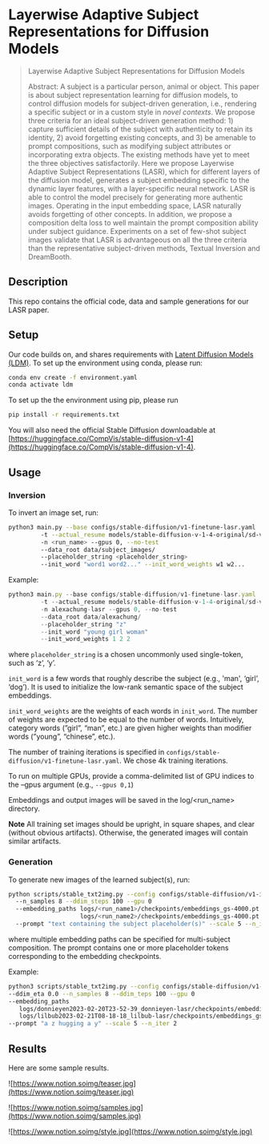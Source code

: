 # Layerwise Adaptive Subject Representations for Diffusion Models

> Layerwise Adaptive Subject Representations for Diffusion Models
>
> Abstract: A subject is a particular person, animal or object. This paper is about subject representation learning for diffusion models, to control diffusion models for subject-driven generation, i.e., rendering a specific subject or in a custom style in *novel contexts*. We propose three criteria for an ideal subject-driven generation method: 1) capture sufficient details of the subject with authenticity to retain its identity, 2) avoid forgetting existing concepts, and 3) be amenable to prompt compositions, such as modifying subject attributes or incorporating extra objects. The existing methods have yet to meet the three objectives satisfactorily. Here we propose Layerwise Adaptive Subject Representations (LASR), which for different layers of the diffusion model, generates a subject embedding specific to the dynamic layer features, with a layer-specific neural network. LASR is able to control the model precisely for generating more authentic images. Operating in the input embedding space, LASR naturally avoids forgetting of other concepts. In addition, we propose a composition delta loss to well maintain the prompt composition ability under subject guidance. Experiments on a set of few-shot subject images validate that LASR is advantageous on all the three criteria than the representative subject-driven methods, Textual Inversion and DreamBooth.
> 

## Description

This repo contains the official code, data and sample generations for our LASR paper.

## Setup

Our code builds on, and shares requirements with [Latent Diffusion Models (LDM)](https://github.com/CompVis/latent-diffusion). To set up the environment using conda, please run:

```bash
conda env create -f environment.yaml
conda activate ldm
```

To set up the the environment using pip, please run

```bash
pip install -r requirements.txt
```

You will also need the official Stable Diffusion downloadable at [https://huggingface.co/CompVis/stable-diffusion-v1-4](https://huggingface.co/CompVis/stable-diffusion-v1-4).

## Usage

### Inversion

To invert an image set, run:

```bash
python3 main.py --base configs/stable-diffusion/v1-finetune-lasr.yaml
         -t --actual_resume models/stable-diffusion-v-1-4-original/sd-v1-4-full-ema.ckpt
         -n <run_name> --gpus 0, --no-test
         --data_root data/subject_images/
         --placeholder_string <placeholder_string>
         --init_word "word1 word2..." --init_word_weights w1 w2...
```

Example:

```jsx
python3 main.py --base configs/stable-diffusion/v1-finetune-lasr.yaml 
         -t --actual_resume models/stable-diffusion-v-1-4-original/sd-v1-4-full-ema.ckpt          
         -n alexachung-lasr --gpus 0, --no-test 
         --data_root data/alexachung/  
         --placeholder_string "z"  
         --init_word "young girl woman" 
         --init_word_weights 1 2 2
```

where `placeholder_string` is a chosen uncommonly used single-token, such as ‘z’, ‘y’.

`init_word` is a few words that roughly describe the subject (e.g., 'man', ‘girl’, ‘dog’). It is used to initialize the low-rank semantic space of the subject embeddings.

`init_word_weights` are the weights of each words in `init_word`. The number of weights are expected to be equal to the number of words. Intuitively, category words (”girl”, “man”, etc.) are given higher weights than modifier words (”young”, “chinese”, etc.).

The number of training iterations is specified in `configs/stable-diffusion/v1-finetune-lasr.yaml`. We chose 4k training iterations.

To run on multiple GPUs, provide a comma-delimited list of GPU indices to the –gpus argument (e.g., `--gpus 0,1`)

Embeddings and output images will be saved in the log/<run_name> directory.

**Note**  All training set images should be upright, in square shapes, and clear (without obvious artifacts). Otherwise, the generated images will contain similar artifacts.

### Generation

To generate new images of the learned subject(s), run:

```bash
python scripts/stable_txt2img.py --config configs/stable-diffusion/v1-inference-lasr.yaml --ckpt models/stable-diffusion-v-1-4-original/sd-v1-4-full-ema.ckpt --ddim_eta 0.0
  --n_samples 8 --ddim_steps 100 --gpu 0 
  --embedding_paths logs/<run_name1>/checkpoints/embeddings_gs-4000.pt 
                    logs/<run_name2>/checkpoints/embeddings_gs-4000.pt
  --prompt "text containing the subject placeholder(s)" --scale 5 --n_iter 2
```

where multiple embedding paths can be specified for multi-subject composition. The prompt contains one or more placeholder tokens corresponding to the embedding checkpoints.

Example:

```bash
python3 scripts/stable_txt2img.py --config configs/stable-diffusion/v1-inference-lasr.yaml --ckpt models/stable-diffusion-v-1-4-original/sd-v1-4-full-ema.ckpt 
--ddim_eta 0.0 --n_samples 8 --ddim_teps 100 --gpu 0
--embedding_paths 
   logs/donnieyen2023-02-20T23-52-39_donnieyen-lasr/checkpoints/embeddings_gs-4000.pt 
   logs/lilbub2023-02-21T08-18-18_lilbub-lasr/checkpoints/embeddings_gs-4000.pt 
--prompt "a z hugging a y" --scale 5 --n_iter 2
```

## Results

Here are some sample results.

![https://www.notion.soimg/teaser.jpg](https://www.notion.soimg/teaser.jpg)

![https://www.notion.soimg/samples.jpg](https://www.notion.soimg/samples.jpg)

![https://www.notion.soimg/style.jpg](https://www.notion.soimg/style.jpg)